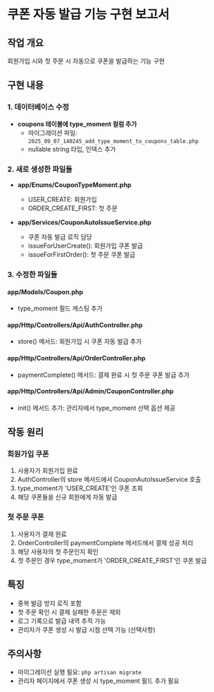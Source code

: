# 쿠폰 자동 발급 기능 구현 보고서

## 작업 개요
회원가입 시와 첫 주문 시 자동으로 쿠폰을 발급하는 기능 구현

## 구현 내용

### 1. 데이터베이스 수정
- **coupons 테이블에 type_moment 컬럼 추가**
  - 마이그레이션 파일: `2025_09_07_140245_add_type_moment_to_coupons_table.php`
  - nullable string 타입, 인덱스 추가

### 2. 새로 생성한 파일들
- **app/Enums/CouponTypeMoment.php**
  - USER_CREATE: 회원가입
  - ORDER_CREATE_FIRST: 첫 주문
  
- **app/Services/CouponAutoIssueService.php**
  - 쿠폰 자동 발급 로직 담당
  - issueForUserCreate(): 회원가입 쿠폰 발급
  - issueForFirstOrder(): 첫 주문 쿠폰 발급

### 3. 수정한 파일들

#### app/Models/Coupon.php
- type_moment 필드 캐스팅 추가

#### app/Http/Controllers/Api/AuthController.php
- store() 메서드: 회원가입 시 쿠폰 자동 발급 추가

#### app/Http/Controllers/Api/OrderController.php
- paymentComplete() 메서드: 결제 완료 시 첫 주문 쿠폰 발급 추가

#### app/Http/Controllers/Api/Admin/CouponController.php  
- init() 메서드 추가: 관리자에서 type_moment 선택 옵션 제공

## 작동 원리

### 회원가입 쿠폰
1. 사용자가 회원가입 완료
2. AuthController의 store 메서드에서 CouponAutoIssueService 호출
3. type_moment가 'USER_CREATE'인 쿠폰 조회
4. 해당 쿠폰들을 신규 회원에게 자동 발급

### 첫 주문 쿠폰
1. 사용자가 결제 완료
2. OrderController의 paymentComplete 메서드에서 결제 성공 처리
3. 해당 사용자의 첫 주문인지 확인
4. 첫 주문인 경우 type_moment가 'ORDER_CREATE_FIRST'인 쿠폰 발급

## 특징
- 중복 발급 방지 로직 포함
- 첫 주문 확인 시 결제 실패한 주문은 제외
- 로그 기록으로 발급 내역 추적 가능
- 관리자가 쿠폰 생성 시 발급 시점 선택 가능 (선택사항)

## 주의사항
- 마이그레이션 실행 필요: `php artisan migrate`
- 관리자 페이지에서 쿠폰 생성 시 type_moment 필드 추가 필요